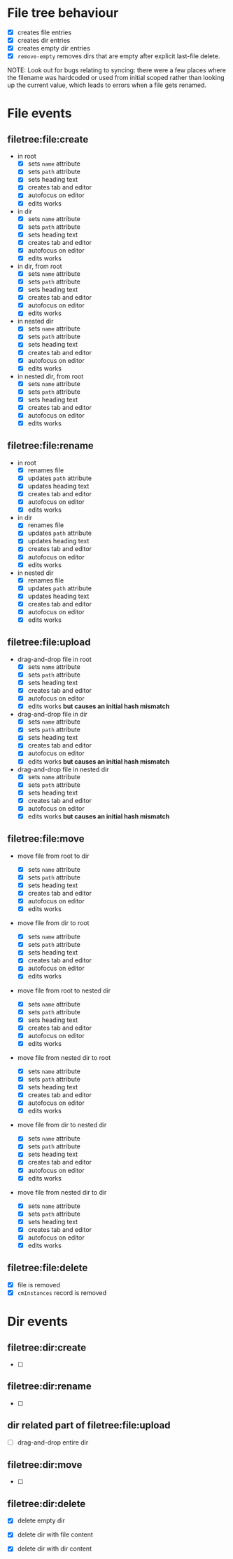 # File tree behaviour

- [x] creates file entries
- [x] creates dir entries
- [x] creates empty dir entries
- [x] `remove-empty` removes dirs that are empty after explicit last-file delete.

NOTE: Look out for bugs relating to syncing: there were a few places where the
filename was hardcoded or used from initial scoped rather than looking up the
current value, which leads to errors when a file gets renamed.

# File events

## filetree:file:create

- in root
  - [x] sets `name` attribute
  - [x] sets `path` attribute
  - [x] sets heading text
  - [x] creates tab and editor
  - [x] autofocus on editor
  - [x] edits works

- in dir
  - [x] sets `name` attribute
  - [x] sets `path` attribute
  - [x] sets heading text
  - [x] creates tab and editor
  - [x] autofocus on editor
  - [x] edits works

- in dir, from root
  - [x] sets `name` attribute
  - [x] sets `path` attribute
  - [x] sets heading text
  - [x] creates tab and editor
  - [x] autofocus on editor
  - [x] edits works

- in nested dir
  - [x] sets `name` attribute
  - [x] sets `path` attribute
  - [x] sets heading text
  - [x] creates tab and editor
  - [x] autofocus on editor
  - [x] edits works

- in nested dir, from root
  - [x] sets `name` attribute
  - [x] sets `path` attribute
  - [x] sets heading text
  - [x] creates tab and editor
  - [x] autofocus on editor
  - [x] edits works

## filetree:file:rename

- in root
  - [x] renames file
  - [x] updates `path` attribute
  - [x] updates heading text
  - [x] creates tab and editor
  - [x] autofocus on editor
  - [x] edits works

- in dir
  - [x] renames file
  - [x] updates `path` attribute
  - [x] updates heading text
  - [x] creates tab and editor
  - [x] autofocus on editor
  - [x] edits works

- in nested dir
  - [x] renames file
  - [x] updates `path` attribute
  - [x] updates heading text
  - [x] creates tab and editor
  - [x] autofocus on editor
  - [x] edits works

## filetree:file:upload

- drag-and-drop file in root
  - [x] sets `name` attribute
  - [x] sets `path` attribute
  - [x] sets heading text
  - [x] creates tab and editor
  - [x] autofocus on editor
  - [x] edits works **but causes an initial hash mismatch**

- drag-and-drop file in dir
  - [x] sets `name` attribute
  - [x] sets `path` attribute
  - [x] sets heading text
  - [x] creates tab and editor
  - [x] autofocus on editor
  - [x] edits works **but causes an initial hash mismatch**

- drag-and-drop file in nested dir
  - [x] sets `name` attribute
  - [x] sets `path` attribute
  - [x] sets heading text
  - [x] creates tab and editor
  - [x] autofocus on editor
  - [x] edits works **but causes an initial hash mismatch**

## filetree:file:move

- move file from root to dir

  - [x] sets `name` attribute
  - [x] sets `path` attribute
  - [x] sets heading text
  - [x] creates tab and editor
  - [x] autofocus on editor
  - [x] edits works

- move file from dir to root

  - [x] sets `name` attribute
  - [x] sets `path` attribute
  - [x] sets heading text
  - [x] creates tab and editor
  - [x] autofocus on editor
  - [x] edits works

- move file from root to nested dir

  - [x] sets `name` attribute
  - [x] sets `path` attribute
  - [x] sets heading text
  - [x] creates tab and editor
  - [x] autofocus on editor
  - [x] edits works

- move file from nested dir to root

  - [x] sets `name` attribute
  - [x] sets `path` attribute
  - [x] sets heading text
  - [x] creates tab and editor
  - [x] autofocus on editor
  - [x] edits works

- move file from dir to nested dir

  - [x] sets `name` attribute
  - [x] sets `path` attribute
  - [x] sets heading text
  - [x] creates tab and editor
  - [x] autofocus on editor
  - [x] edits works

- move file from nested dir to dir
  - [x] sets `name` attribute
  - [x] sets `path` attribute
  - [x] sets heading text
  - [x] creates tab and editor
  - [x] autofocus on editor
  - [x] edits works

## filetree:file:delete

- [x] file is removed
- [x] `cmInstances` record is removed

# Dir events

## filetree:dir:create

- [ ]

## filetree:dir:rename

- [ ]

## dir related part of filetree:file:upload

- [ ] drag-and-drop entire dir

## filetree:dir:move

- [ ]

## filetree:dir:delete

- [x] delete empty dir
- [x] delete dir with file content
- [x] delete dir with dir content

